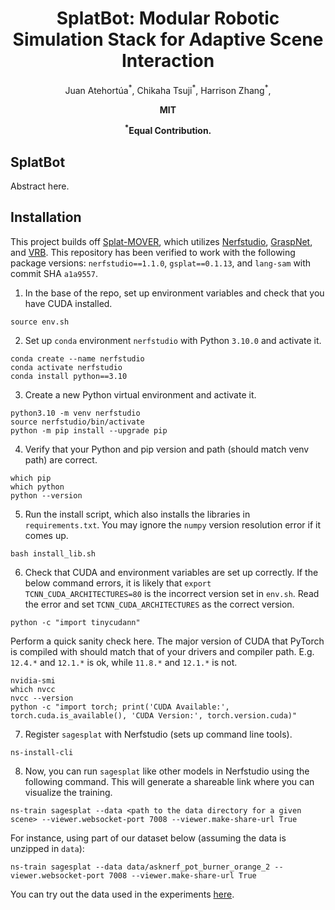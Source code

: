 
<p align="center">

  <h1 align="center">SplatBot: Modular Robotic Simulation Stack for Adaptive Scene Interaction</h1>
  <p align="center"> 
    <span class="author-block">
        <a>Juan Atehortúa</a><sup>&#42;</sup>,</span>
    <span class="author-block">
        <a>Chikaha Tsuji</a><sup>&#42;</sup>,</span>
    <span class="author-block">
        <a>Harrison Zhang</a><sup>&#42;</sup>,</span>
  </p>
  <p align="center"><strong>MIT</strong></p>
  <p align="center"><strong><sup>&#42;</sup>Equal Contribution.</strong></p>
</p>

## SplatBot
Abstract here.

## Installation
This project builds off [Splat-MOVER](https://splatmover.github.io), which utilizes [Nerfstudio](https://docs.nerf.studio/quickstart/installation.html), [GraspNet](https://github.com/graspnet/graspnet-baseline), and [VRB](https://github.com/shikharbahl/vrb). This repository has been verified to work with the following package versions: `nerfstudio==1.1.0`, `gsplat==0.1.13`, and `lang-sam` with commit SHA `a1a9557`.

1. In the base of the repo, set up environment variables and check that you have CUDA installed.
```
source env.sh
```
2. Set up `conda` environment `nerfstudio` with Python `3.10.0` and activate it.
```
conda create --name nerfstudio
conda activate nerfstudio  
conda install python==3.10
```
3. Create a new Python virtual environment and activate it.
```
python3.10 -m venv nerfstudio
source nerfstudio/bin/activate
python -m pip install --upgrade pip
```
4. Verify that your Python and pip version and path (should match venv path) are correct.
```
which pip
which python
python --version
```
5. Run the install script, which also installs the libraries in `requirements.txt`. You may ignore the `numpy` version resolution error if it comes up.
```
bash install_lib.sh
```
6. Check that CUDA and environment variables are set up correctly. If the below command errors, it is likely that `export TCNN_CUDA_ARCHITECTURES=80` is the incorrect version set in `env.sh`. Read the error and set `TCNN_CUDA_ARCHITECTURES` as the correct version.
```
python -c "import tinycudann"
```
Perform a quick sanity check here. The major version of CUDA that PyTorch is compiled with should match that of your drivers and compiler path. E.g. `12.4.*` and `12.1.*` is ok, while `11.8.*` and `12.1.*` is not.
```
nvidia-smi
which nvcc
nvcc --version
python -c "import torch; print('CUDA Available:', torch.cuda.is_available(), 'CUDA Version:', torch.version.cuda)"
```
7. Register `sagesplat` with Nerfstudio (sets up command line tools).
```
ns-install-cli
```
8. Now, you can run `sagesplat` like other models in Nerfstudio using the following command. This will generate a shareable link where you can visualize the training.
```
ns-train sagesplat --data <path to the data directory for a given scene> --viewer.websocket-port 7008 --viewer.make-share-url True
```
For instance, using part of our dataset below (assuming the data is unzipped in `data`):
```
ns-train sagesplat --data data/asknerf_pot_burner_orange_2 --viewer.websocket-port 7008 --viewer.make-share-url True
```
You can try out the data used in the experiments [here](https://drive.google.com/drive/folders/1rMsVu8iJ4sm1TCf52bX_gTJOGPKmAlfJ?usp=sharing).
